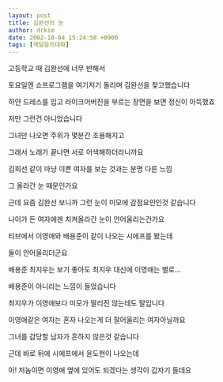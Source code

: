 ```yaml
---
layout: post
title: 김완선의 눈
author: drkim
date: 2002-10-04 15:24:58 +0900
tags: [깨달음의대화]
---
```

고등학교 때 김완선에 너무 반해서
  
토요일엔 쇼프로그램을 여기저기 돌리며 김완선을 찾고했습니다
  
하얀 드레스를 입고 라이크어버진을 부르는 장면을 보면 정신이 아득했죠
  
저만 그런건 아니었습니다
  
그녀만 나오면 주위가 몇분간 조용해지고
  
그래서 노래가 끝나면 서로 어색해하더라니까요
  
김희선 같이 마냥 이쁜 여자를 보는 것과는 분명 다른 느낌
  
그 올라간 눈 때문인가요
  
근데 요즘 김완선 보니까 그런 눈이 미모에 감점요인인것 같습니다
  
나이가 든 여자에겐 치켜올라간 눈이 안어울리는건가요
  

  
티브에서 이영애와 배용준이 같이 나오는 시에프를 봤는데
  
둘이 안어울리더군요
  
배용준 최지우는 보기 좋아도 최지우 대신에 이영애는 별로...
  
배용준이 아니라는 느낌이 들었습니다
  
최지우가 이영애보다 미모가 딸리진 않는데도 말입니다
  
이영애같은 여자는 혼자 나오는게 더 잘어울리는 여자아닐까요
  
그녀를 감당할 남자가 흔하지 않은것 같습니다
  
근데 바로 뒤에 시에프에서 윤도현이 나오는데
  
아! 저놈이면 이영애 옆에 있어도 되겠다는 생각이 갑자기 들데요